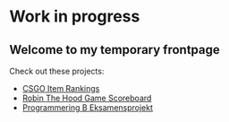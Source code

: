 # Work in progress

## Welcome to my temporary frontpage

Check out these projects:
- [CSGO Item Rankings](http://notrasmus.com/csgoitemranker)
- [Robin The Hood Game Scoreboard](http://notrasmus.com/robinthehoodhighscore)
- [Programmering B Eksamensprojekt](http://notrasmus.com/programmering)
